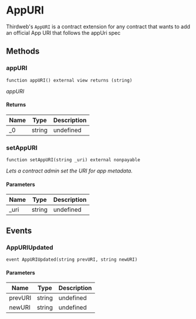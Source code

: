 # AppURI





Thirdweb&#39;s `AppURI` is a contract extension for any contract  that wants to add an official App URI that follows the appUri spec



## Methods

### appURI

```solidity
function appURI() external view returns (string)
```



*appURI*


#### Returns

| Name | Type | Description |
|---|---|---|
| _0 | string | undefined |

### setAppURI

```solidity
function setAppURI(string _uri) external nonpayable
```



*Lets a contract admin set the URI for app metadata.*

#### Parameters

| Name | Type | Description |
|---|---|---|
| _uri | string | undefined |



## Events

### AppURIUpdated

```solidity
event AppURIUpdated(string prevURI, string newURI)
```





#### Parameters

| Name | Type | Description |
|---|---|---|
| prevURI  | string | undefined |
| newURI  | string | undefined |



